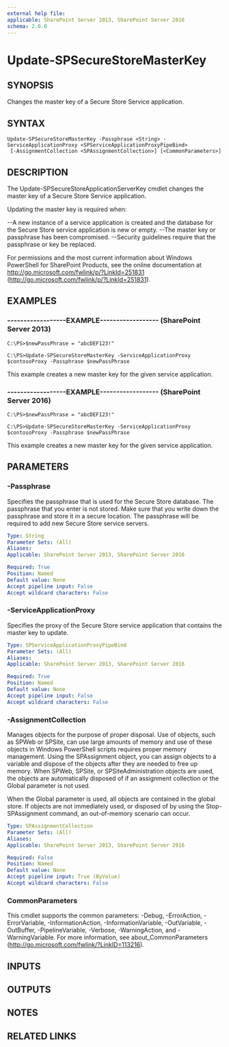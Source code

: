 ```yaml
---
external help file: 
applicable: SharePoint Server 2013, SharePoint Server 2016
schema: 2.0.0
---
```


# Update-SPSecureStoreMasterKey

## SYNOPSIS
Changes the master key of a Secure Store Service application.

## SYNTAX

```
Update-SPSecureStoreMasterKey -Passphrase <String> -ServiceApplicationProxy <SPServiceApplicationProxyPipeBind>
 [-AssignmentCollection <SPAssignmentCollection>] [<CommonParameters>]
```

## DESCRIPTION
The Update-SPSecureStoreApplicationServerKey cmdlet changes the master key of a Secure Store Service application.

Updating the master key is required when:

--A new instance of a service application is created and the database for the Secure Store service application is new or empty.
--The master key or passphrase has been compromised.
--Security guidelines require that the passphrase or key be replaced.

For permissions and the most current information about Windows PowerShell for SharePoint Products, see the online documentation at http://go.microsoft.com/fwlink/p/?LinkId=251831 (http://go.microsoft.com/fwlink/p/?LinkId=251831).

## EXAMPLES

### ------------------EXAMPLE------------------ (SharePoint Server 2013)
```
C:\PS>$newPassPhrase = "abcDEF123!"

C:\PS>Update-SPSecureStoreMasterKey -ServiceApplicationProxy $contosoProxy -Passphrase $newPassPhrase
```

This example creates a new master key for the given service application.

### ------------------EXAMPLE------------------ (SharePoint Server 2016)
```
C:\PS>$newPassPhrase = "abcDEF123!"

C:\PS>Update-SPSecureStoreMasterKey -ServiceApplicationProxy $contosoProxy -Passphrase $newPassPhrase
```

This example creates a new master key for the given service application.

## PARAMETERS

### -Passphrase
Specifies the passphrase that is used for the Secure Store database.
The passphrase that you enter is not stored.
Make sure that you write down the passphrase and store it in a secure location.
The passphrase will be required to add new Secure Store service servers.

```yaml
Type: String
Parameter Sets: (All)
Aliases: 
Applicable: SharePoint Server 2013, SharePoint Server 2016

Required: True
Position: Named
Default value: None
Accept pipeline input: False
Accept wildcard characters: False
```

### -ServiceApplicationProxy
Specifies the proxy of the Secure Store service application that contains the master key to update.

```yaml
Type: SPServiceApplicationProxyPipeBind
Parameter Sets: (All)
Aliases: 
Applicable: SharePoint Server 2013, SharePoint Server 2016

Required: True
Position: Named
Default value: None
Accept pipeline input: False
Accept wildcard characters: False
```

### -AssignmentCollection
Manages objects for the purpose of proper disposal.
Use of objects, such as SPWeb or SPSite, can use large amounts of memory and use of these objects in Windows PowerShell scripts requires proper memory management.
Using the SPAssignment object, you can assign objects to a variable and dispose of the objects after they are needed to free up memory.
When SPWeb, SPSite, or SPSiteAdministration objects are used, the objects are automatically disposed of if an assignment collection or the Global parameter is not used.

When the Global parameter is used, all objects are contained in the global store.
If objects are not immediately used, or disposed of by using the Stop-SPAssignment command, an out-of-memory scenario can occur.

```yaml
Type: SPAssignmentCollection
Parameter Sets: (All)
Aliases: 
Applicable: SharePoint Server 2013, SharePoint Server 2016

Required: False
Position: Named
Default value: None
Accept pipeline input: True (ByValue)
Accept wildcard characters: False
```

### CommonParameters
This cmdlet supports the common parameters: -Debug, -ErrorAction, -ErrorVariable, -InformationAction, -InformationVariable, -OutVariable, -OutBuffer, -PipelineVariable, -Verbose, -WarningAction, and -WarningVariable. For more information, see about_CommonParameters (http://go.microsoft.com/fwlink/?LinkID=113216).

## INPUTS

## OUTPUTS

## NOTES

## RELATED LINKS

